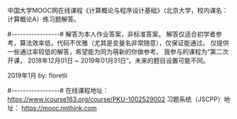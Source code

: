 中国大学MOOC网在线课程《计算概论与程序设计基础》（北京大学，校内课名：计算概论A）练习题解答。

#-----------------#
解答为本人作业答案，非标准答案。
解答仅适合初学者参考，算法效率低，代码不优雅（尤其是变量名非常随意），仅保证能通过。
仅提供一些通过率较低的解答，希望能为同为萌新的你做参考。
我参与的课程为“第二次开课， 2018年12月01日 ~ 2019年01月31日”。未来的题目设置可能不同。

2019年1月
by: floretli

#-----------------#
在线课程地址：
https://www.icourse163.org/course/PKU-1002529002
习题系统（JSCPP）地址：
https://mooc.nnthink.com
